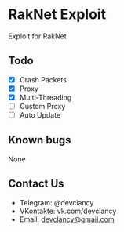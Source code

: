 # RakNet Exploit 
Exploit for RakNet

## Todo

* [x] Crash Packets
* [x] Proxy
* [x] Multi-Threading
* [ ] Custom Proxy
* [ ] Auto Update

## Known bugs

None

## Contact Us

* Telegram: @devclancy
* VKontakte: vk.com/devclancy
* Email: devclancy@gmail.com

